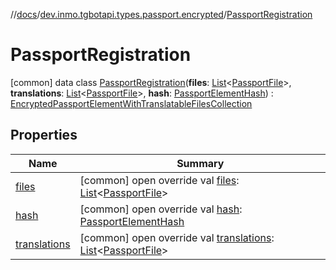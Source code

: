 //[docs](../../../index.md)/[dev.inmo.tgbotapi.types.passport.encrypted](../index.md)/[PassportRegistration](index.md)



# PassportRegistration  
 [common] data class [PassportRegistration](index.md)(**files**: [List](https://kotlinlang.org/api/latest/jvm/stdlib/kotlin.collections/-list/index.html)<[PassportFile](../-passport-file/index.md)>, **translations**: [List](https://kotlinlang.org/api/latest/jvm/stdlib/kotlin.collections/-list/index.html)<[PassportFile](../-passport-file/index.md)>, **hash**: [PassportElementHash](../../dev.inmo.tgbotapi.types.passport.encrypted.abstracts/index.md#%5Bdev.inmo.tgbotapi.types.passport.encrypted.abstracts%2FPassportElementHash%2F%2F%2FPointingToDeclaration%2F%5D%2FClasslikes%2F625018081)) : [EncryptedPassportElementWithTranslatableFilesCollection](../-encrypted-passport-element-with-translatable-files-collection/index.md)   


## Properties  
  
|  Name |  Summary | 
|---|---|
| <a name="dev.inmo.tgbotapi.types.passport.encrypted/PassportRegistration/files/#/PointingToDeclaration/"></a>[files](files.md)| <a name="dev.inmo.tgbotapi.types.passport.encrypted/PassportRegistration/files/#/PointingToDeclaration/"></a> [common] open override val [files](files.md): [List](https://kotlinlang.org/api/latest/jvm/stdlib/kotlin.collections/-list/index.html)<[PassportFile](../-passport-file/index.md)>   <br>|
| <a name="dev.inmo.tgbotapi.types.passport.encrypted/PassportRegistration/hash/#/PointingToDeclaration/"></a>[hash](hash.md)| <a name="dev.inmo.tgbotapi.types.passport.encrypted/PassportRegistration/hash/#/PointingToDeclaration/"></a> [common] open override val [hash](hash.md): [PassportElementHash](../../dev.inmo.tgbotapi.types.passport.encrypted.abstracts/index.md#%5Bdev.inmo.tgbotapi.types.passport.encrypted.abstracts%2FPassportElementHash%2F%2F%2FPointingToDeclaration%2F%5D%2FClasslikes%2F625018081)   <br>|
| <a name="dev.inmo.tgbotapi.types.passport.encrypted/PassportRegistration/translations/#/PointingToDeclaration/"></a>[translations](translations.md)| <a name="dev.inmo.tgbotapi.types.passport.encrypted/PassportRegistration/translations/#/PointingToDeclaration/"></a> [common] open override val [translations](translations.md): [List](https://kotlinlang.org/api/latest/jvm/stdlib/kotlin.collections/-list/index.html)<[PassportFile](../-passport-file/index.md)>   <br>|

